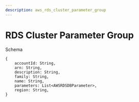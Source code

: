 ```yaml
---
description: aws_rds_cluster_parameter_group
---
```


# RDS Cluster Parameter Group

Schema
```
{
	accountId: String,
	arn: String,
	description: String,
	family: String,
	name: String,
	parameters: List<AWSRDSDBParameter>,
	region: String,
}
```
